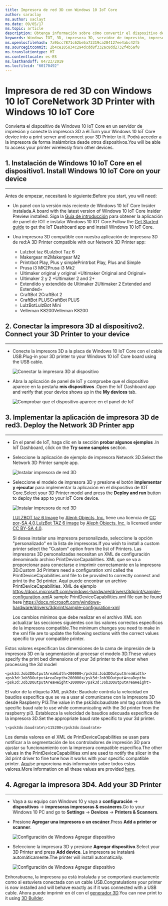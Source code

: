 ```yaml
---
title: Impresora de red 3D con Windows 10 IoT Core
author: saraclay
ms.author: saclayt
ms.date: 09/05/17
ms.topic: article
description: Obtenga información sobre cómo convertir el dispositivo de Windows 10 IoT Core en un servidor de impresión y conectar su impresora 3D a él.
keywords: Windows IOT, 3D, impresora 3D, servidor de impresión, impresora 3D de red
ms.openlocfilehash: 7a9bcc7871c62be5a73319ca284127ee4abc42f5
ms.sourcegitcommit: 2b4ce105834c294dcdd8f332ac8dd2732f4b5af8
ms.translationtype: MT
ms.contentlocale: es-ES
ms.lasthandoff: 04/23/2019
ms.locfileid: "60170492"
---
```

# <a name="network-3d-printer-with-windows-10-iot-core"></a><span data-ttu-id="c34c1-104">Impresora de red 3D con Windows 10 IoT Core</span><span class="sxs-lookup"><span data-stu-id="c34c1-104">Network 3D Printer with Windows 10 IoT Core</span></span>

<span data-ttu-id="c34c1-105">Convierta el dispositivo de Windows 10 IoT Core en un servidor de impresión y conecte la impresora 3D a él.</span><span class="sxs-lookup"><span data-stu-id="c34c1-105">Turn your Windows 10 IoT Core device into a print server and connect your 3D Printer to it.</span></span> <span data-ttu-id="c34c1-106">Podrá acceder a la impresora de forma inalámbrica desde otros dispositivos.</span><span class="sxs-lookup"><span data-stu-id="c34c1-106">You will be able to access your printer wirelessly from other devices.</span></span>

## <a name="1-install-windows-10-iot-core-on-your-device"></a><span data-ttu-id="c34c1-107">1. Instalación de Windows 10 IoT Core en el dispositivo</span><span class="sxs-lookup"><span data-stu-id="c34c1-107">1. Install Windows 10 IoT Core on your device</span></span>
___
<span data-ttu-id="c34c1-108">Antes de empezar, necesitará lo siguiente:</span><span class="sxs-lookup"><span data-stu-id="c34c1-108">Before you start, you will need:</span></span>

* <span data-ttu-id="c34c1-109">Un panel con la versión más reciente de Windows 10 IoT Core Insider instalada.</span><span class="sxs-lookup"><span data-stu-id="c34c1-109">A board with the latest version of Windows 10 IoT Core Insider Preview installed.</span></span> <span data-ttu-id="c34c1-110">Siga la [Guía de introducción](https://developer.microsoft.com/en-us/windows/iot/getstarted) para obtener la aplicación de panel de IOT e instalar Windows 10 IOT Core.</span><span class="sxs-lookup"><span data-stu-id="c34c1-110">Follow the [Get Started guide](https://developer.microsoft.com/en-us/windows/iot/getstarted) to get the IoT Dashboard app and install Windows 10 IoT Core.</span></span>
* <span data-ttu-id="c34c1-111">Una impresora 3D compatible con nuestra aplicación de impresora 3D de red:</span><span class="sxs-lookup"><span data-stu-id="c34c1-111">A 3D Printer compatible with our Network 3D Printer app:</span></span>

    * <span data-ttu-id="c34c1-112">Lulzbot taz 6</span><span class="sxs-lookup"><span data-stu-id="c34c1-112">Lulzbot Taz 6</span></span>
    * <span data-ttu-id="c34c1-113">Makergear m2</span><span class="sxs-lookup"><span data-stu-id="c34c1-113">Makergear M2</span></span>
    * <span data-ttu-id="c34c1-114">Printrbot Play, Plus y simple</span><span class="sxs-lookup"><span data-stu-id="c34c1-114">Printrbot Play, Plus and Simple</span></span>
    * <span data-ttu-id="c34c1-115">Prusa i3 MK2</span><span class="sxs-lookup"><span data-stu-id="c34c1-115">Prusa i3 Mk2</span></span>
    * <span data-ttu-id="c34c1-116">Ultimaker original y original +</span><span class="sxs-lookup"><span data-stu-id="c34c1-116">Ultimaker Original and Original+</span></span>
    * <span data-ttu-id="c34c1-117">Ultimaker 2 y 2 +</span><span class="sxs-lookup"><span data-stu-id="c34c1-117">Ultimaker 2 and 2+</span></span>
    * <span data-ttu-id="c34c1-118">Extendido y extendido de Ultimaker 2</span><span class="sxs-lookup"><span data-stu-id="c34c1-118">Ultimaker 2 Extended and Extended+</span></span>
    * <span data-ttu-id="c34c1-119">CraftBot 2</span><span class="sxs-lookup"><span data-stu-id="c34c1-119">CraftBot 2</span></span>
    * <span data-ttu-id="c34c1-120">CraftBot PLUS</span><span class="sxs-lookup"><span data-stu-id="c34c1-120">CraftBot PLUS</span></span>
    * <span data-ttu-id="c34c1-121">LulzBot</span><span class="sxs-lookup"><span data-stu-id="c34c1-121">LulzBot Mini</span></span>
    * <span data-ttu-id="c34c1-122">Velleman K8200</span><span class="sxs-lookup"><span data-stu-id="c34c1-122">Velleman K8200</span></span>

## <a name="2-connect-your-3d-printer-to-your-device"></a><span data-ttu-id="c34c1-123">2. Conectar la impresora 3D al dispositivo</span><span class="sxs-lookup"><span data-stu-id="c34c1-123">2. Connect your 3D Printer to your device</span></span>
___
* <span data-ttu-id="c34c1-124">Conecte la impresora 3D a la placa de Windows 10 IoT Core con el cable USB.</span><span class="sxs-lookup"><span data-stu-id="c34c1-124">Plug-in your 3D printer to your Windows 10 IoT Core board using the USB cable.</span></span>

    ![Conectar la impresora 3D al dispositivo](../media/3DPrintServer/connect-3d-printer.png)

* <span data-ttu-id="c34c1-126">Abra la aplicación de panel de IoT y compruebe que el dispositivo aparece en la pestaña **mis dispositivos** .</span><span class="sxs-lookup"><span data-stu-id="c34c1-126">Open the IoT Dashboard app and verify that your device shows up in the **My devices** tab.</span></span>

    ![Comprobar que el dispositivo aparece en el panel de IoT](../media/3DPrintServer/selectDevice.png)
    
## <a name="3-deploy-the-network-3d-printer-app"></a><span data-ttu-id="c34c1-128">3. Implementar la aplicación de impresora 3D de red</span><span class="sxs-lookup"><span data-stu-id="c34c1-128">3. Deploy the Network 3D Printer app</span></span>
___
* <span data-ttu-id="c34c1-129">En el panel de IoT, haga clic en la sección **probar algunos ejemplos** .</span><span class="sxs-lookup"><span data-stu-id="c34c1-129">In IoT Dashboard, click on the **Try some samples** section.</span></span>
* <span data-ttu-id="c34c1-130">Seleccione la aplicación de ejemplo de impresora Network 3D.</span><span class="sxs-lookup"><span data-stu-id="c34c1-130">Select the Network 3D Printer sample app.</span></span>

   ![Instalar impresora de red 3D](../media/3dprintserver/dashboard-samples.png)

* <span data-ttu-id="c34c1-132">Seleccione el modelo de impresora 3D y presione el botón **implementar y ejecutar** para implementar la aplicación en el dispositivo de IOT Core.</span><span class="sxs-lookup"><span data-stu-id="c34c1-132">Select your 3D Printer model and press the **Deploy and run** button to deploy the app to your IoT Core device.</span></span> 

    ![Instalar impresora de red 3D](../media/3dprintserver/dashboard-app.png)

    <span data-ttu-id="c34c1-134">[LULZBOT taz 6 Image](http://devel.lulzbot.com/TAZ/Olive/photos/TAZ_6_Angle_Rock2pus_transparent.png) by [Aleph Objects, Inc.](https://www.alephobjects.com/) tiene una licencia de [CC por-SA 4,0](https://creativecommons.org/licenses/by-sa/4.0/).</span><span class="sxs-lookup"><span data-stu-id="c34c1-134">[LulzBot TAZ 6 image](http://devel.lulzbot.com/TAZ/Olive/photos/TAZ_6_Angle_Rock2pus_transparent.png) by [Aleph Objects, Inc.](https://www.alephobjects.com/) is licensed under [CC BY-SA 4.0](https://creativecommons.org/licenses/by-sa/4.0/).</span></span>
    
    <span data-ttu-id="c34c1-135">Si desea instalar una impresora personalizada, seleccione la opción "personalizado" en la lista de impresoras.</span><span class="sxs-lookup"><span data-stu-id="c34c1-135">If you wish to install a custom printer select the "Custom" option from the list of Printers.</span></span> <span data-ttu-id="c34c1-136">Las impresoras 3D personalizadas necesitan un XML de configuración denominado archivo PrintDeviceCapabilities. XML que se va a proporcionar para conectarse e imprimir correctamente en la impresora 3D.</span><span class="sxs-lookup"><span data-stu-id="c34c1-136">Custom 3d Printers need a configuration xml called the PrintDeviceCapabilities.xml file to be provided to correctly connect and print to the 3d printer.</span></span> <span data-ttu-id="c34c1-137">Aquí puede encontrar un archivo PrintDeviceCapabilities. XML de ejemplo https://docs.microsoft.com/windows-hardware/drivers/3dprint/sample-configuration-xml</span><span class="sxs-lookup"><span data-stu-id="c34c1-137">A sample PrintDeviceCapabilities.xml file can be found here https://docs.microsoft.com/windows-hardware/drivers/3dprint/sample-configuration-xml</span></span>
   
   <span data-ttu-id="c34c1-138">Los cambios mínimos que debe realizar en el archivo XML son actualizar las secciones siguientes con los valores correctos específicos de la impresora compatible.</span><span class="sxs-lookup"><span data-stu-id="c34c1-138">The minimum changes you need to make in the xml file are to update the following sections with the correct values specific to your compatible printer.</span></span>

<span data-ttu-id="c34c1-139">Estos valores especifican las dimensiones de la cama de impresión de la impresora 3D en la segmentación al procesar el modelo 3D.</span><span class="sxs-lookup"><span data-stu-id="c34c1-139">These values specify the print bed dimensions of your 3d printer to the slicer when processing the 3d model</span></span>

    <psk3d:Job3DOutputAreaWidth>200000</psk3d:Job3DOutputAreaWidth>
    <psk3d:Job3DOutputAreaDepth>200000</psk3d:Job3DOutputAreaDepth>
    <psk3d:Job3DOutputAreaHeight>200000</psk3d:Job3DOutputAreaHeight>


<span data-ttu-id="c34c1-140">El valor de la etiqueta XML psk3dx: Baudrate controla la velocidad en baudios específica que se va a usar al comunicarse con la impresora 3D desde Raspberry PI3.</span><span class="sxs-lookup"><span data-stu-id="c34c1-140">The value in the psk3dx:baudrate xml tag controls the specific baud rate to use while communicating with the 3d printer from the raspberry pi3.</span></span> <span data-ttu-id="c34c1-141">Establezca la velocidad de baudios adecuada específica de la impresora 3D.</span><span class="sxs-lookup"><span data-stu-id="c34c1-141">Set the appropriate baud rate specific to your 3d printer.</span></span> 

```
\<psk3dx:baudrate\>115200</psk3dx:baudrate>
```

<span data-ttu-id="c34c1-142">Los demás valores en el XML de PrintDeviceCapabilities se usan para notificar a la segmentación de los controladores de impresión 3D para ajustar su funcionamiento con la impresora compatible específica.</span><span class="sxs-lookup"><span data-stu-id="c34c1-142">The other values in the PrintDeviceCapabilities xml are used to notify the slicer in the 3d print driver to fine tune how it works with your specific compatible printer.</span></span>
<span data-ttu-id="c34c1-143">[Aquí](https://docs.microsoft.com/windows-hardware/drivers/3dprint/slicer-settings)se proporciona más información sobre todos estos valores.</span><span class="sxs-lookup"><span data-stu-id="c34c1-143">More information on all these values are provided [here](https://docs.microsoft.com/windows-hardware/drivers/3dprint/slicer-settings).</span></span>

    
    
## <a name="4-add-your-3d-printer"></a><span data-ttu-id="c34c1-144">4. Agregar la impresora 3D</span><span class="sxs-lookup"><span data-stu-id="c34c1-144">4. Add your 3D Printer</span></span>
___
* <span data-ttu-id="c34c1-145">Vaya a su equipo con Windows 10 y vaya a **configuración** -> **dispositivos** -> **impresoras impresoras & escáneres**.</span><span class="sxs-lookup"><span data-stu-id="c34c1-145">Go to your Windows 10 PC and go to **Settings** -> **Devices** -> **Printers & Scanners**.</span></span>
* <span data-ttu-id="c34c1-146">Presione **Agregar una impresora o un escáner**.</span><span class="sxs-lookup"><span data-stu-id="c34c1-146">Press **Add a printer or scanner**.</span></span>

     ![Configuración de Windows Agregar dispositivo](../media/3dprintserver/add-printer.png)

* <span data-ttu-id="c34c1-148">Seleccione la impresora 3D y presione **Agregar dispositivo**.</span><span class="sxs-lookup"><span data-stu-id="c34c1-148">Select your 3D Printer and press **Add device**.</span></span> <span data-ttu-id="c34c1-149">La impresora se instalará automáticamente.</span><span class="sxs-lookup"><span data-stu-id="c34c1-149">The printer will install automatically.</span></span>

     ![Configuración de Windows Agregar dispositivo](../media/3dprintserver/add-device.png)

<span data-ttu-id="c34c1-151">Enhorabuena, la impresora ya está instalada y se comportará exactamente como si estuviera conectada con un cable USB.</span><span class="sxs-lookup"><span data-stu-id="c34c1-151">Congratulations your printer is now installed and will behave exactly as if it was connected with a USB cable.</span></span>
<span data-ttu-id="c34c1-152">Ahora puede imprimir en él con el [generador 3D](https://msdn.microsoft.com/windows/hardware/mt561568.aspx).</span><span class="sxs-lookup"><span data-stu-id="c34c1-152">You can now print to it using [3D Builder](https://msdn.microsoft.com/windows/hardware/mt561568.aspx).</span></span>
